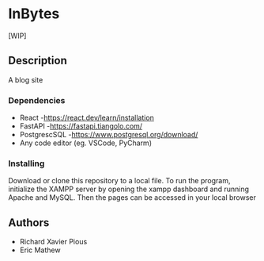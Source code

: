 # InBytes

[WIP]

## Description

A blog site

### Dependencies

* React                             -https://react.dev/learn/installation
* FastAPI                           -https://fastapi.tiangolo.com/
* PostgrescSQL                      -https://www.postgresql.org/download/
* Any code editor (eg. VSCode, PyCharm)

### Installing

Download or clone this repository to a local file. To run the program, initialize the XAMPP server by opening the xampp dashboard and running Apache and MySQL. Then the pages can be accessed in your local browser

## Authors

* Richard Xavier Pious
* Eric Mathew  

